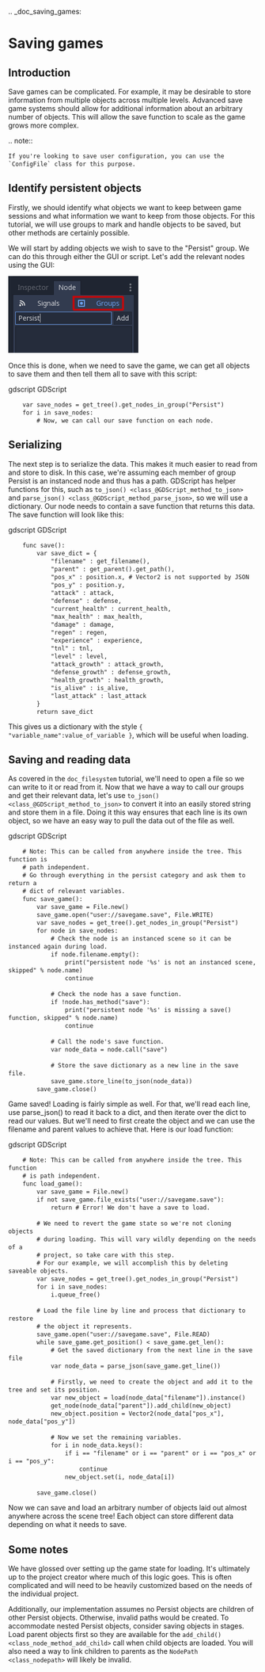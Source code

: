 .. _doc_saving_games:

Saving games
============

Introduction
------------

Save games can be complicated. For example, it may be desirable
to store information from multiple objects across multiple levels.
Advanced save game systems should allow for additional information about
an arbitrary number of objects. This will allow the save function to
scale as the game grows more complex.

.. note::

    If you're looking to save user configuration, you can use the
    `ConfigFile` class for this purpose.

Identify persistent objects
---------------------------

Firstly, we should identify what objects we want to keep between game
sessions and what information we want to keep from those objects. For
this tutorial, we will use groups to mark and handle objects to be saved,
but other methods are certainly possible.

We will start by adding objects we wish to save to the "Persist" group. We can
do this through either the GUI or script. Let's add the relevant nodes using the
GUI:

![](img/groups.png)

Once this is done, when we need to save the game, we can get all objects
to save them and then tell them all to save with this script:

gdscript GDScript

```
    var save_nodes = get_tree().get_nodes_in_group("Persist")
    for i in save_nodes:
        # Now, we can call our save function on each node.
```

Serializing
-----------

The next step is to serialize the data. This makes it much easier to
read from and store to disk. In this case, we're assuming each member of
group Persist is an instanced node and thus has a path. GDScript
has helper functions for this, such as `to_json()
<class_@GDScript_method_to_json>` and `parse_json()
<class_@GDScript_method_parse_json>`, so we will use a dictionary. Our node needs to
contain a save function that returns this data. The save function will look
like this:

gdscript GDScript

```
    func save():
        var save_dict = {
            "filename" : get_filename(),
            "parent" : get_parent().get_path(),
            "pos_x" : position.x, # Vector2 is not supported by JSON
            "pos_y" : position.y,
            "attack" : attack,
            "defense" : defense,
            "current_health" : current_health,
            "max_health" : max_health,
            "damage" : damage,
            "regen" : regen,
            "experience" : experience,
            "tnl" : tnl,
            "level" : level,
            "attack_growth" : attack_growth,
            "defense_growth" : defense_growth,
            "health_growth" : health_growth,
            "is_alive" : is_alive,
            "last_attack" : last_attack
        }
        return save_dict
```


This gives us a dictionary with the style
`{ "variable_name":value_of_variable }`, which will be useful when
loading.

Saving and reading data
-----------------------

As covered in the `doc_filesystem` tutorial, we'll need to open a file
so we can write to it or read from it. Now that we have a way to
call our groups and get their relevant data, let's use `to_json()
<class_@GDScript_method_to_json>` to
convert it into an easily stored string and store them in a file. Doing
it this way ensures that each line is its own object, so we have an easy
way to pull the data out of the file as well.

gdscript GDScript

```
    # Note: This can be called from anywhere inside the tree. This function is
    # path independent.
    # Go through everything in the persist category and ask them to return a
    # dict of relevant variables.
    func save_game():
        var save_game = File.new()
        save_game.open("user://savegame.save", File.WRITE)
        var save_nodes = get_tree().get_nodes_in_group("Persist")
        for node in save_nodes:
            # Check the node is an instanced scene so it can be instanced again during load.
            if node.filename.empty():
                print("persistent node '%s' is not an instanced scene, skipped" % node.name)
                continue

            # Check the node has a save function.
            if !node.has_method("save"):
                print("persistent node '%s' is missing a save() function, skipped" % node.name)
                continue

            # Call the node's save function.
            var node_data = node.call("save")

            # Store the save dictionary as a new line in the save file.
            save_game.store_line(to_json(node_data))
        save_game.close()
```


Game saved! Loading is fairly simple as well. For that, we'll read each
line, use parse_json() to read it back to a dict, and then iterate over
the dict to read our values. But we'll need to first create the object
and we can use the filename and parent values to achieve that. Here is our
load function:

gdscript GDScript

```
    # Note: This can be called from anywhere inside the tree. This function
    # is path independent.
    func load_game():
        var save_game = File.new()
        if not save_game.file_exists("user://savegame.save"):
            return # Error! We don't have a save to load.

        # We need to revert the game state so we're not cloning objects
        # during loading. This will vary wildly depending on the needs of a
        # project, so take care with this step.
        # For our example, we will accomplish this by deleting saveable objects.
        var save_nodes = get_tree().get_nodes_in_group("Persist")
        for i in save_nodes:
            i.queue_free()

        # Load the file line by line and process that dictionary to restore
        # the object it represents.
        save_game.open("user://savegame.save", File.READ)
        while save_game.get_position() < save_game.get_len():
            # Get the saved dictionary from the next line in the save file
            var node_data = parse_json(save_game.get_line())

            # Firstly, we need to create the object and add it to the tree and set its position.
            var new_object = load(node_data["filename"]).instance()
            get_node(node_data["parent"]).add_child(new_object)
            new_object.position = Vector2(node_data["pos_x"], node_data["pos_y"])

            # Now we set the remaining variables.
            for i in node_data.keys():
                if i == "filename" or i == "parent" or i == "pos_x" or i == "pos_y":
                    continue
                new_object.set(i, node_data[i])

        save_game.close()
```

Now we can save and load an arbitrary number of objects laid out
almost anywhere across the scene tree! Each object can store different
data depending on what it needs to save.

Some notes
----------

We have glossed over setting up the game state for loading. It's ultimately up
to the project creator where much of this logic goes.
This is often complicated and will need to be heavily
customized based on the needs of the individual project.

Additionally, our implementation assumes no Persist objects are children of other
Persist objects. Otherwise, invalid paths would be created. To
accommodate nested Persist objects, consider saving objects in stages.
Load parent objects first so they are available for the `add_child()
<class_node_method_add_child>`
call when child objects are loaded. You will also need a way to link
children to parents as the `NodePath
<class_nodepath>` will likely be invalid.
